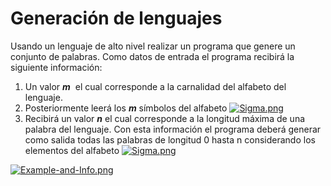 # Generación de lenguajes
Usando un lenguaje de alto nivel realizar un programa que genere un conjunto de palabras. Como datos de entrada el programa recibirá la siguiente información:

1.  Un valor _**m**_  el cual corresponde a la carnalidad del alfabeto del lenguaje.
2.  Posteriormente leerá los **_m_** símbolos del alfabeto [![Sigma.png](https://i.postimg.cc/K8yqMRp7/Sigma.png)](https://postimg.cc/KRJDXv24)
3.  Recibirá un valor **_n_** el cual corresponde a la longitud máxima de una palabra del lenguaje.
Con esta información el programa deberá generar como salida todas las palabras de longitud 0 hasta n considerando los elementos del alfabeto [![Sigma.png](https://i.postimg.cc/K8yqMRp7/Sigma.png)](https://postimg.cc/KRJDXv24)

[![Example-and-Info.png](https://i.postimg.cc/jqLF0VJf/Example-and-Info.png)](https://postimg.cc/LhFTLbD4)
